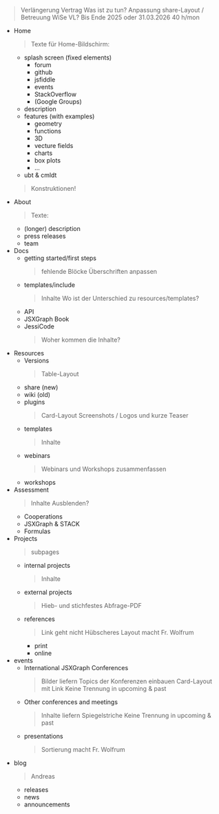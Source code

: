 > Verlängerung Vertrag
> Was ist zu tun? Anpassung share-Layout / Betreuung WiSe VL?
> Bis Ende 2025 oder 31.03.2026
> 40 h/mon

- Home
  > Texte für Home-Bildschirm:
    - splash screen (fixed elements)
        - forum
        - github
        - jsfiddle
        - events
        - StackOverflow
        - (Google Groups)
    - description
    - features (with examples)
        - geometry
        - functions
        - 3D
        - vecture fields
        - charts
        - box plots
        - ...
    - ubt & cmldt
    > Konstruktionen!
- About
  > Texte:
    - (longer) description
    - press releases
    - team
- Docs
    - getting started/first steps
      > fehlende Blöcke
      > Überschriften anpassen
    - templates/include
      > Inhalte
      > Wo ist der Unterschied zu resources/templates?
    - API
    - JSXGraph Book
    - JessiCode
      > Woher kommen die Inhalte?
- Resources
    - Versions
      > Table-Layout
    - share (new)
    - wiki (old)
    - plugins
      > Card-Layout
      > Screenshots / Logos und kurze Teaser
    - templates
      > Inhalte
    - webinars
      > Webinars und Workshops zusammenfassen
    - workshops
- Assessment
  > Inhalte
  > Ausblenden?
    - Cooperations
    - JSXGraph & STACK
    - Formulas
- Projects
  > subpages
    - internal projects
      > Inhalte
    - external projects
      > Hieb- und stichfestes Abfrage-PDF
    - references
      > Link geht nicht
      > Hübscheres Layout macht Fr. Wolfrum
        - print
        - online
- events
    - International JSXGraph Conferences
      > Bilder liefern
      > Topics der Konferenzen einbauen
      > Card-Layout mit Link
      > Keine Trennung in upcoming & past
    - Other conferences and meetings
      > Inhalte liefern
      > Spiegelstriche
      > Keine Trennung in upcoming & past
    - presentations
      > Sortierung macht Fr. Wolfrum
- blog
  > Andreas
    - releases
    - news
    - announcements
    

